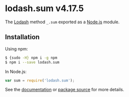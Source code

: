 # lodash.sum v4.17.5

The [Lodash](https://lodash.com/) method `_.sum` exported as a [Node.js](https://nodejs.org/) module.

## Installation

Using npm:
```bash
$ {sudo -H} npm i -g npm
$ npm i --save lodash.sum
```

In Node.js:
```js
var sum = require('lodash.sum');
```

See the [documentation](https://lodash.com/docs#sum) or [package source](https://github.com/lodash/lodash/blob/4.17.5-npm-packages/lodash.sum) for more details.

